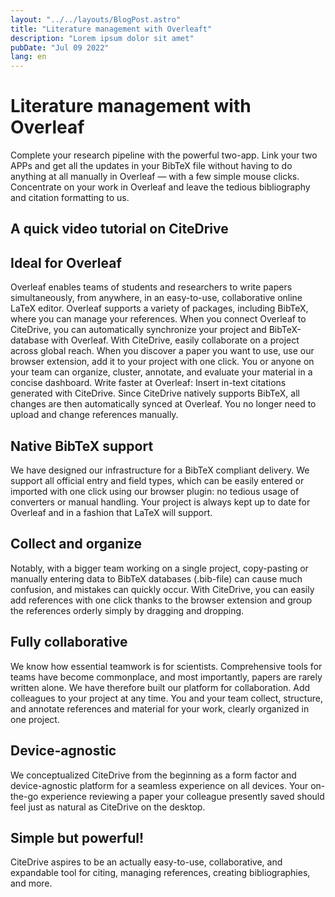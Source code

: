```yaml
---
layout: "../../layouts/BlogPost.astro"
title: "Literature management with Overleaft"
description: "Lorem ipsum dolor sit amet"
pubDate: "Jul 09 2022"
lang: en
---
```


# Literature management with Overleaf

Complete your research pipeline with the powerful two-app. Link your two APPs and get all the updates in your BibTeX file without having to do anything at all manually in Overleaf — with a few simple mouse clicks. Concentrate on your work in Overleaf and leave the tedious bibliography and citation formatting to us.

## A quick video tutorial on CiteDrive

## Ideal for Overleaf
Overleaf enables teams of students and researchers to write papers simultaneously, from anywhere, in an easy-to-use, collaborative online LaTeX editor. Overleaf supports a variety of packages, including BibTeX, where you can manage your references. When you connect Overleaf to CiteDrive, you can automatically synchronize your project and BibTeX-database with Overleaf. With CiteDrive, easily collaborate on a project across global reach. When you discover a paper you want to use, use our browser extension, add it to your project with one click. You or anyone on your team can organize, cluster, annotate, and evaluate your material in a concise dashboard. Write faster at Overleaf: Insert in-text citations generated with CiteDrive. Since CiteDrive natively supports BibTeX, all changes are then automatically synced at Overleaf. You no longer need to upload and change references manually.

## Native BibTeX support
We have designed our infrastructure for a BibTeX compliant delivery. We support all official entry and field types, which can be easily entered or imported with one click using our browser plugin: no tedious usage of converters or manual handling. Your project is always kept up to date for Overleaf and in a fashion that LaTeX will support.

## Collect and organize
Notably, with a bigger team working on a single project, copy-pasting or manually entering data to BibTeX databases (.bib-file) can cause much confusion, and mistakes can quickly occur. With CiteDrive, you can easily add references with one click thanks to the browser extension and group the references orderly simply by dragging and dropping.

## Fully collaborative
We know how essential teamwork is for scientists. Comprehensive tools for teams have become commonplace, and most importantly, papers are rarely written alone. We have therefore built our platform for collaboration. Add colleagues to your project at any time. You and your team collect, structure, and annotate references and material for your work, clearly organized in one project.

## Device-agnostic
We conceptualized CiteDrive from the beginning as a form factor and device-agnostic platform for a seamless experience on all devices. Your on-the-go experience reviewing a paper your colleague presently saved should feel just as natural as CiteDrive on the desktop.

## Simple but powerful!
CiteDrive aspires to be an actually easy-to-use, collaborative, and expandable tool for citing, managing references, creating bibliographies, and more.

